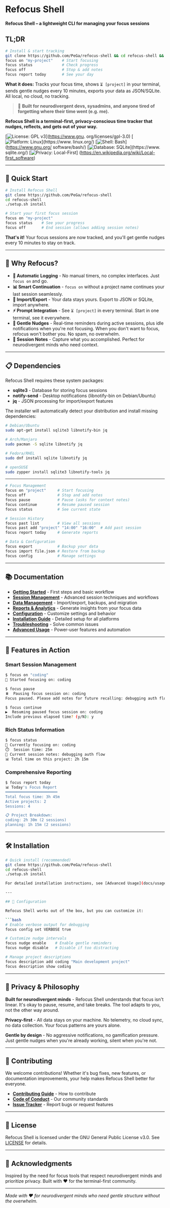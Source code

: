 # Refocus Shell

**Refocus Shell – a lightweight CLI for managing your focus sessions**

## TL;DR

```bash
# Install & start tracking
git clone https://github.com/PeGa/refocus-shell && cd refocus-shell && ./setup.sh install
focus on "my-project"    # Start focusing
focus status             # Check progress  
focus off                # Stop & add notes
focus report today       # See your day
```

**What it does:** Tracks your focus time, shows `⏳ [project]` in your terminal, sends gentle nudges every 10 minutes, exports your data as JSON/SQLite. All local, no cloud, no tracking.

> 🧠 **Built for neurodivergent devs, sysadmins, and anyone tired of forgetting where their time went (e.g. me).**  

**Refocus Shell is a terminal-first, privacy-conscious time tracker that nudges, reflects, and gets out of your way.**


[![License: GPL v3](https://img.shields.io/badge/License-GPLv3-blue.svg)](https://www.gnu.
org/licenses/gpl-3.0)
[![Platform: Linux](https://img.shields.io/badge/Platform-Linux-lightgrey.svg)](https://www.
linux.org/)
[![Shell: Bash](https://img.shields.io/badge/Shell-Bash-green.svg)](https://www.gnu.org/
software/bash/)
[![Database: SQLite](https://img.shields.io/badge/Database-SQLite-yellow.svg)](https://www.
sqlite.org/)
[![Privacy: Local-First](https://img.shields.io/badge/Privacy-Local--First-brightgreen.svg)]
(https://en.wikipedia.org/wiki/Local-first_software)

---

## 🎯 Quick Start

```bash
# Install Refocus Shell
git clone https://github.com/PeGa/refocus-shell
cd refocus-shell
./setup.sh install

# Start your first focus session
focus on "my-project"
focus status    # See your progress
focus off       # End session (allows adding session notes)
```

**That's it!** Your focus sessions are now tracked, and you'll get gentle nudges every 10 minutes to stay on track.

---

## 🧠 Why Refocus?

- **🎯 Automatic Logging** - No manual timers, no complex interfaces. Just `focus on` and go.
- **📊 Smart Continuation** - `focus on` without a project name continues your last session seamlessly.
- **💾 Import/Export** - Your data stays yours. Export to JSON or SQLite, import anywhere.
- **⚡ Prompt Integration** - See `⏳ [project]` in every terminal. Start in one terminal, see it everywhere.
- **🔔 Gentle Nudges** - Real-time reminders during active sessions, plus idle notifications when you're not focusing. When you don't want to focus, refocus won't bother you. No spam, no overwhelm.
- **📝 Session Notes** - Capture what you accomplished. Perfect for neurodivergent minds who need context.

---

## 📋 Dependencies

Refocus Shell requires these system packages:

- **sqlite3** - Database for storing focus sessions
- **notify-send** - Desktop notifications (libnotify-bin on Debian/Ubuntu)
- **jq** - JSON processing for import/export features

The installer will automatically detect your distribution and install missing dependencies:

```bash
# Debian/Ubuntu
sudo apt-get install sqlite3 libnotify-bin jq

# Arch/Manjaro  
sudo pacman -S sqlite libnotify jq

# Fedora/RHEL
sudo dnf install sqlite libnotify jq

# openSUSE
sudo zypper install sqlite3 libnotify-tools jq
```

---

```bash
# Focus Management
focus on "project"     # Start focusing
focus off              # Stop and add notes
focus pause            # Pause (asks for context notes)
focus continue         # Resume paused session
focus status           # See current state

# Session History
focus past list        # View all sessions
focus past add "project" "14:00" "16:00"  # Add past session
focus report today     # Generate reports

# Data & Configuration
focus export           # Backup your data
focus import file.json # Restore from backup
focus config           # Manage settings
```

---

## 📚 Documentation

- **[Getting Started](docs/getting-started.md)** - First steps and basic workflow
- **[Session Management](docs/sessions.md)** - Advanced session techniques and workflows
- **[Data Management](docs/data.md)** - Import/export, backups, and migration
- **[Reports & Analytics](docs/reports.md)** - Generate insights from your focus data
- **[Configuration](docs/configuration.md)** - Customize settings and behavior
- **[Installation Guide](docs/installation.md)** - Detailed setup for all platforms
- **[Troubleshooting](docs/troubleshooting.md)** - Solve common issues
- **[Advanced Usage](docs/advanced.md)** - Power-user features and automation

---

## 🎨 Features in Action

### Smart Session Management
```bash
$ focus on "coding"
🎯 Started focusing on: coding

$ focus pause
⏸️  Pausing focus session on: coding
Focus paused. Please add notes for future recalling: debugging auth flow

$ focus continue
▶️  Resuming paused focus session on: coding
Include previous elapsed time? (y/N): y
```

### Rich Status Information
```bash
$ focus status
🎯 Currently focusing on: coding
⏱️  Session time: 25m
📝 Current session notes: debugging auth flow
📊 Total time on this project: 2h 15m
```

### Comprehensive Reporting
```bash
$ focus report today
📊 Today's Focus Report
═══════════════════════
Total focus time: 3h 45m
Active projects: 2
Sessions: 4

📋 Project Breakdown:
coding: 2h 30m (2 sessions)
planning: 1h 15m (2 sessions)
```

---

## 🛠️ Installation

```bash
# Quick install (recommended)
git clone https://github.com/PeGa/refocus-shell
cd refocus-shell
./setup.sh install

For detailed installation instructions, see [Advanced Usage](docs/usage.md#installation).

---

## 🔧 Configuration

Refocus Shell works out of the box, but you can customize it:

```bash
# Enable verbose output for debugging
focus config set VERBOSE true

# Customize nudge intervals
focus nudge enable    # Enable gentle reminders
focus nudge disable   # Disable if too distracting

# Manage project descriptions
focus description add coding "Main development project"
focus description show coding
```

---

## 🧩 Privacy & Philosophy

**Built for neurodivergent minds** - Refocus Shell understands that focus isn't linear. It's okay to pause, resume, and take breaks. The tool adapts to you, not the other way around.

**Privacy-first** - All data stays on your machine. No telemetry, no cloud sync, no data collection. Your focus patterns are yours alone.

**Gentle by design** - No aggressive notifications, no gamification pressure. Just gentle nudges when you're already working, silent when you're not.

---

## 🤝 Contributing

We welcome contributions! Whether it's bug fixes, new features, or documentation improvements, your help makes Refocus Shell better for everyone.

- **[Contributing Guide](docs/contributing.md)** - How to contribute
- **[Code of Conduct](CODE_OF_CONDUCT.md)** - Our community standards
- **[Issue Tracker](https://github.com/PeGa/refocus-shell/issues)** - Report bugs or request features

---

## 📄 License

Refocus Shell is licensed under the GNU General Public License v3.0. See [LICENSE](LICENSE) for details.

---

## 🙏 Acknowledgments

Inspired by the need for focus tools that respect neurodivergent minds and prioritize privacy. Built with ❤️ for the terminal-first community.

---

*Made with ❤️ for neurodivergent minds who need gentle structure without the overwhelm.*